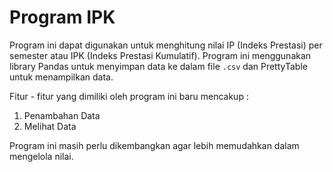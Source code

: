 # Program IPK

Program ini dapat digunakan untuk menghitung nilai IP (Indeks Prestasi) per semester atau IPK (Indeks Prestasi Kumulatif). Program ini menggunakan library Pandas untuk menyimpan data ke dalam file `.csv` dan PrettyTable untuk menampilkan data.

Fitur - fitur yang dimiliki oleh program ini baru mencakup :

1. Penambahan Data
2. Melihat Data

Program ini masih perlu dikembangkan agar lebih memudahkan dalam mengelola nilai.
